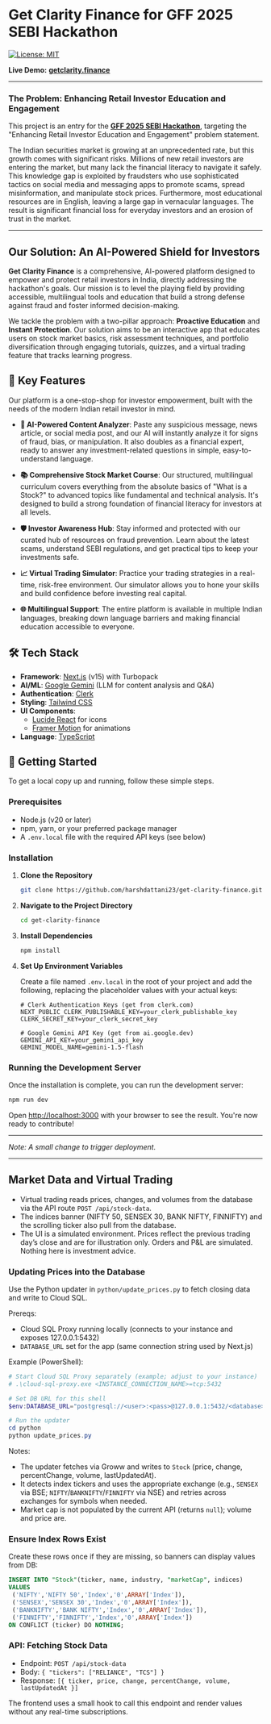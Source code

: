 # Get Clarity Finance for GFF 2025 SEBI Hackathon

[![License: MIT](https://img.shields.io/badge/License-MIT-yellow.svg)](https://opensource.org/licenses/MIT)

**Live Demo:** [**getclarity.finance**](https://getclarity.finance/)

---

### The Problem: Enhancing Retail Investor Education and Engagement

This project is an entry for the **[GFF 2025 SEBI Hackathon](https://www.globalfintechfest.com/sebi-hackathon)**, targeting the "Enhancing Retail Investor Education and Engagement" problem statement.

The Indian securities market is growing at an unprecedented rate, but this growth comes with significant risks. Millions of new retail investors are entering the market, but many lack the financial literacy to navigate it safely. This knowledge gap is exploited by fraudsters who use sophisticated tactics on social media and messaging apps to promote scams, spread misinformation, and manipulate stock prices. Furthermore, most educational resources are in English, leaving a large gap in vernacular languages. The result is significant financial loss for everyday investors and an erosion of trust in the market.

---

## Our Solution: An AI-Powered Shield for Investors

**Get Clarity Finance** is a comprehensive, AI-powered platform designed to empower and protect retail investors in India, directly addressing the hackathon's goals. Our mission is to level the playing field by providing accessible, multilingual tools and education that build a strong defense against fraud and foster informed decision-making.

We tackle the problem with a two-pillar approach: **Proactive Education** and **Instant Protection**. Our solution aims to be an interactive app that educates users on stock market basics, risk assessment techniques, and portfolio diversification through engaging tutorials, quizzes, and a virtual trading feature that tracks learning progress.

## 🚀 Key Features

Our platform is a one-stop-shop for investor empowerment, built with the needs of the modern Indian retail investor in mind.

- **🧠 AI-Powered Content Analyzer**: Paste any suspicious message, news article, or social media post, and our AI will instantly analyze it for signs of fraud, bias, or manipulation. It also doubles as a financial expert, ready to answer any investment-related questions in simple, easy-to-understand language.

- **📚 Comprehensive Stock Market Course**: Our structured, multilingual curriculum covers everything from the absolute basics of "What is a Stock?" to advanced topics like fundamental and technical analysis. It's designed to build a strong foundation of financial literacy for investors at all levels.

- **🛡️ Investor Awareness Hub**: Stay informed and protected with our curated hub of resources on fraud prevention. Learn about the latest scams, understand SEBI regulations, and get practical tips to keep your investments safe.

- **📈 Virtual Trading Simulator**: Practice your trading strategies in a real-time, risk-free environment. Our simulator allows you to hone your skills and build confidence before investing real capital.

- **🌐 Multilingual Support**: The entire platform is available in multiple Indian languages, breaking down language barriers and making financial education accessible to everyone.

## 🛠️ Tech Stack

-   **Framework**: [Next.js](https://nextjs.org/) (v15) with Turbopack
-   **AI/ML**: [Google Gemini](https://ai.google/discover/gemini/) (LLM for content analysis and Q&A)
-   **Authentication**: [Clerk](https://clerk.com/)
-   **Styling**: [Tailwind CSS](https://tailwindcss.com/)
-   **UI Components**:
    -   [Lucide React](https://lucide.dev/) for icons
    -   [Framer Motion](https://www.framer.com/motion/) for animations
-   **Language**: [TypeScript](https://www.typescriptlang.org/)

## 🏁 Getting Started

To get a local copy up and running, follow these simple steps.

### Prerequisites

-   Node.js (v20 or later)
-   npm, yarn, or your preferred package manager
-   A `.env.local` file with the required API keys (see below)

### Installation

1.  **Clone the Repository**
    ```sh
    git clone https://github.com/harshdattani23/get-clarity-finance.git
    ```
2.  **Navigate to the Project Directory**
    ```sh
    cd get-clarity-finance
    ```
3.  **Install Dependencies**
    ```sh
    npm install
    ```
4.  **Set Up Environment Variables**

    Create a file named `.env.local` in the root of your project and add the following, replacing the placeholder values with your actual keys:

    ```env
    # Clerk Authentication Keys (get from clerk.com)
    NEXT_PUBLIC_CLERK_PUBLISHABLE_KEY=your_clerk_publishable_key
    CLERK_SECRET_KEY=your_clerk_secret_key

    # Google Gemini API Key (get from ai.google.dev)
    GEMINI_API_KEY=your_gemini_api_key
    GEMINI_MODEL_NAME=gemini-1.5-flash
    ```

### Running the Development Server

Once the installation is complete, you can run the development server:

```bash
npm run dev
```

Open [http://localhost:3000](http://localhost:3000) with your browser to see the result. You're now ready to contribute!

---
*Note: A small change to trigger deployment.*

---

## Market Data and Virtual Trading

- Virtual trading reads prices, changes, and volumes from the database via the API route `POST /api/stock-data`.
- The indices banner (NIFTY 50, SENSEX 30, BANK NIFTY, FINNIFTY) and the scrolling ticker also pull from the database.
- The UI is a simulated environment. Prices reflect the previous trading day’s close and are for illustration only. Orders and P&L are simulated. Nothing here is investment advice.

### Updating Prices into the Database

Use the Python updater in `python/update_prices.py` to fetch closing data and write to Cloud SQL.

Prereqs:
- Cloud SQL Proxy running locally (connects to your instance and exposes 127.0.0.1:5432)
- `DATABASE_URL` set for the app (same connection string used by Next.js)

Example (PowerShell):
```powershell
# Start Cloud SQL Proxy separately (example; adjust to your instance)
# .\cloud-sql-proxy.exe <INSTANCE_CONNECTION_NAME>=tcp:5432

# Set DB URL for this shell
$env:DATABASE_URL="postgresql://<user>:<pass>@127.0.0.1:5432/<database>"

# Run the updater
cd python
python update_prices.py
```

Notes:
- The updater fetches via Groww and writes to `Stock` (price, change, percentChange, volume, lastUpdatedAt).
- It detects index tickers and uses the appropriate exchange (e.g., `SENSEX` via BSE; `NIFTY`/`BANKNIFTY`/`FINNIFTY` via NSE) and retries across exchanges for symbols when needed.
- Market cap is not populated by the current API (returns `null`); volume and price are.

### Ensure Index Rows Exist

Create these rows once if they are missing, so banners can display values from DB:
```sql
INSERT INTO "Stock"(ticker, name, industry, "marketCap", indices)
VALUES
 ('NIFTY','NIFTY 50','Index','0',ARRAY['Index']),
 ('SENSEX','SENSEX 30','Index','0',ARRAY['Index']),
 ('BANKNIFTY','BANK NIFTY','Index','0',ARRAY['Index']),
 ('FINNIFTY','FINNIFTY','Index','0',ARRAY['Index'])
ON CONFLICT (ticker) DO NOTHING;
```

### API: Fetching Stock Data

- Endpoint: `POST /api/stock-data`
- Body: `{ "tickers": ["RELIANCE", "TCS"] }`
- Response: `[{ ticker, price, change, percentChange, volume, lastUpdatedAt }]`

The frontend uses a small hook to call this endpoint and render values without any real-time subscriptions.
